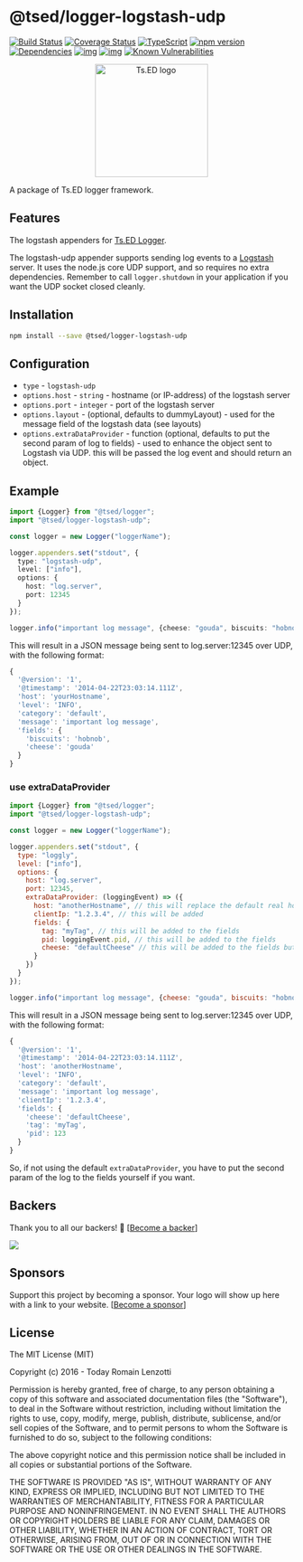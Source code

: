 # @tsed/logger-logstash-udp

[![Build Status](https://travis-ci.org/tsedio/logger.svg?branch=master)](https://travis-ci.org/tsedio/logger)
[![Coverage Status](https://coveralls.io/repos/github/tsedio/logger/badge.svg?branch=master)](https://coveralls.io/github/tsedio/logger?branch=master)
[![TypeScript](https://badges.frapsoft.com/typescript/love/typescript.svg?v=100)](https://github.com/ellerbrock/typescript-badges/)
[![npm version](https://badge.fury.io/js/%40tsed%2Flogger.svg)](https://badge.fury.io/js/%40tsed%2Flogger)
[![Dependencies](https://david-dm.org/tsedio/logger.svg)](https://david-dm.org/tsedio/logger#info=dependencies)
[![img](https://david-dm.org/tsedio/logger/dev-status.svg)](https://david-dm.org/tsedio/logger/#info=devDependencies)
[![img](https://david-dm.org/tsedio/logger/peer-status.svg)](https://david-dm.org/tsedio/logger/#info=peerDependenciess)
[![Known Vulnerabilities](https://snyk.io/test/github/tsedio/logger/badge.svg)](https://snyk.io/test/github/tsedio/ts-express-decorators)

<p style="text-align: center" align="center">
 <a href="https://tsed.dev" target="_blank"><img src="https://tsed.dev/tsed-og.png" width="200" alt="Ts.ED logo"/></a>
</p>

A package of Ts.ED logger framework.

## Features

The logstash appenders for [Ts.ED Logger](https://logger.tsed.dev).

The logstash-udp appender supports sending log events to a [Logstash](https://www.elastic.co/products/logstash) server.
It uses the node.js core UDP support, and so requires no extra dependencies.
Remember to call `logger.shutdown` in your application if you want the UDP socket closed cleanly.

## Installation

```bash
npm install --save @tsed/logger-logstash-udp
```

## Configuration

- `type` - `logstash-udp`
- `options.host` - `string` - hostname (or IP-address) of the logstash server
- `options.port` - `integer` - port of the logstash server
- `options.layout` - (optional, defaults to dummyLayout) - used for the message field of the logstash data (see layouts)
- `options.extraDataProvider` - function (optional, defaults to put the second param of log to fields) - used to enhance the object sent to Logstash via UDP. this will be passed the log event and should return an object.

## Example

```typescript
import {Logger} from "@tsed/logger";
import "@tsed/logger-logstash-udp";

const logger = new Logger("loggerName");

logger.appenders.set("stdout", {
  type: "logstash-udp",
  level: ["info"],
  options: {
    host: "log.server",
    port: 12345
  }
});

logger.info("important log message", {cheese: "gouda", biscuits: "hobnob"});
```

This will result in a JSON message being sent to log.server:12345 over UDP, with the following format:

```javascript
{
  '@version': '1',
  '@timestamp': '2014-04-22T23:03:14.111Z',
  'host': 'yourHostname',
  'level': 'INFO',
  'category': 'default',
  'message': 'important log message',
  'fields': {
    'biscuits': 'hobnob',
    'cheese': 'gouda'
  }
}
```

### use extraDataProvider

```javascript
import {Logger} from "@tsed/logger";
import "@tsed/logger-logstash-udp";

const logger = new Logger("loggerName");

logger.appenders.set("stdout", {
  type: "loggly",
  level: ["info"],
  options: {
    host: "log.server",
    port: 12345,
    extraDataProvider: (loggingEvent) => ({
      host: "anotherHostname", // this will replace the default real host
      clientIp: "1.2.3.4", // this will be added
      fields: {
        tag: "myTag", // this will be added to the fields
        pid: loggingEvent.pid, // this will be added to the fields
        cheese: "defaultCheese" // this will be added to the fields but will not be replaced in this example
      }
    })
  }
});

logger.info("important log message", {cheese: "gouda", biscuits: "hobnob"});
```

This will result in a JSON message being sent to log.server:12345 over UDP, with the following format:

```javascript
{
  '@version': '1',
  '@timestamp': '2014-04-22T23:03:14.111Z',
  'host': 'anotherHostname',
  'level': 'INFO',
  'category': 'default',
  'message': 'important log message',
  'clientIp': '1.2.3.4',
  'fields': {
    'cheese': 'defaultCheese',
    'tag': 'myTag',
    'pid': 123
  }
}
```

So, if not using the default `extraDataProvider`, you have to put the second param of the log to the fields yourself if you want.

## Backers

Thank you to all our backers! 🙏 [[Become a backer](https://opencollective.com/tsed#backer)]

<a href="https://opencollective.com/tsed#backers" target="_blank"><img src="https://opencollective.com/tsed/tiers/backer.svg?width=890"></a>

## Sponsors

Support this project by becoming a sponsor. Your logo will show up here with a link to your website. [[Become a sponsor](https://opencollective.com/tsed#sponsor)]

## License

The MIT License (MIT)

Copyright (c) 2016 - Today Romain Lenzotti

Permission is hereby granted, free of charge, to any person obtaining a copy of this software and associated documentation files (the "Software"), to deal in the Software without restriction, including without limitation the rights to use, copy, modify, merge, publish, distribute, sublicense, and/or sell copies of the Software, and to permit persons to whom the Software is furnished to do so, subject to the following conditions:

The above copyright notice and this permission notice shall be included in all copies or substantial portions of the Software.

THE SOFTWARE IS PROVIDED "AS IS", WITHOUT WARRANTY OF ANY KIND, EXPRESS OR IMPLIED, INCLUDING BUT NOT LIMITED TO THE WARRANTIES OF MERCHANTABILITY, FITNESS FOR A PARTICULAR PURPOSE AND NONINFRINGEMENT. IN NO EVENT SHALL THE AUTHORS OR COPYRIGHT HOLDERS BE LIABLE FOR ANY CLAIM, DAMAGES OR OTHER LIABILITY, WHETHER IN AN ACTION OF CONTRACT, TORT OR OTHERWISE, ARISING FROM, OUT OF OR IN CONNECTION WITH THE SOFTWARE OR THE USE OR OTHER DEALINGS IN THE SOFTWARE.
